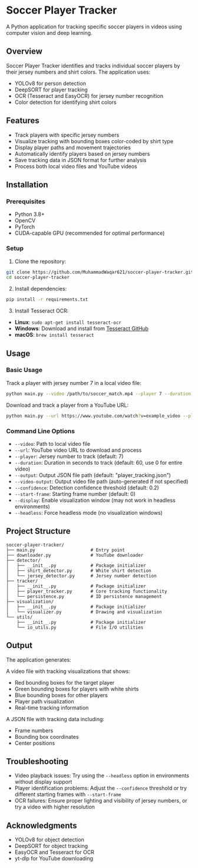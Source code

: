 # Soccer Player Tracker

A Python application for tracking specific soccer players in videos using computer vision and deep learning.

## Overview

Soccer Player Tracker identifies and tracks individual soccer players by their jersey numbers and shirt colors. The application uses:

- YOLOv8 for person detection
- DeepSORT for player tracking
- OCR (Tesseract and EasyOCR) for jersey number recognition
- Color detection for identifying shirt colors

## Features

- Track players with specific jersey numbers
- Visualize tracking with bounding boxes color-coded by shirt type
- Display player paths and movement trajectories
- Automatically identify players based on jersey numbers
- Save tracking data in JSON format for further analysis
- Process both local video files and YouTube videos

## Installation

### Prerequisites

- Python 3.8+
- OpenCV
- PyTorch
- CUDA-capable GPU (recommended for optimal performance)

### Setup

1. Clone the repository:
```bash
git clone https://github.com/MuhammadWaqar621/soccer-player-tracker.git
cd soccer-player-tracker
```

2. Install dependencies:
```bash
pip install -r requirements.txt
```

3. Install Tesseract OCR:
- **Linux**: `sudo apt-get install tesseract-ocr`
- **Windows**: Download and install from [Tesseract GitHub](https://github.com/tesseract-ocr/tesseract)
- **macOS**: `brew install tesseract`

## Usage

### Basic Usage

Track a player with jersey number 7 in a local video file:
```bash
python main.py --video /path/to/soccer_match.mp4 --player 7 --duration 60 --display
```

Download and track a player from a YouTube URL:
```bash
python main.py --url https://www.youtube.com/watch?v=example_video --player 10 --duration 90 --display
```

### Command Line Options

- `--video`: Path to local video file
- `--url`: YouTube video URL to download and process
- `--player`: Jersey number to track (default: 7)
- `--duration`: Duration in seconds to track (default: 60, use 0 for entire video)
- `--output`: Output JSON file path (default: "player_tracking.json")
- `--video-output`: Output video file path (auto-generated if not specified)
- `--confidence`: Detection confidence threshold (default: 0.2)
- `--start-frame`: Starting frame number (default: 0)
- `--display`: Enable visualization window (may not work in headless environments)
- `--headless`: Force headless mode (no visualization windows)

## Project Structure
```
soccer-player-tracker/
├── main.py                     # Entry point
├── downloader.py               # YouTube downloader
├── detector/
│   ├── __init__.py             # Package initializer
│   ├── shirt_detector.py       # White shirt detection
│   └── jersey_detector.py      # Jersey number detection
├── tracker/
│   ├── __init__.py             # Package initializer
│   ├── player_tracker.py       # Core tracking functionality
│   └── persistence.py          # ID persistence management
├── visualization/
│   ├── __init__.py             # Package initializer
│   └── visualizer.py           # Drawing and visualization
└── utils/
    ├── __init__.py             # Package initializer
    └── io_utils.py             # File I/O utilities
```

## Output

The application generates:

A video file with tracking visualizations that shows:
- Red bounding boxes for the target player
- Green bounding boxes for players with white shirts
- Blue bounding boxes for other players
- Player path visualization
- Real-time tracking information

A JSON file with tracking data including:
- Frame numbers
- Bounding box coordinates
- Center positions

## Troubleshooting

- Video playback issues: Try using the `--headless` option in environments without display support
- Player identification problems: Adjust the `--confidence` threshold or try different starting frames with `--start-frame`
- OCR failures: Ensure proper lighting and visibility of jersey numbers, or try a video with higher resolution

## Acknowledgments

- YOLOv8 for object detection
- DeepSORT for object tracking
- EasyOCR and Tesseract for OCR
- yt-dlp for YouTube downloading